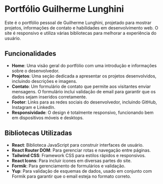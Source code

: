 # Portfólio Guilherme Lunghini

Este é o portfólio pessoal de Guilherme Lunghini, projetado para mostrar projetos, informações de contato e habilidades em desenvolvimento web. O site é responsivo e utiliza várias bibliotecas para melhorar a experiência do usuário.

## Funcionalidades

- **Home**: Uma visão geral do portfólio com uma introdução e informações sobre o desenvolvedor.
- **Projetos**: Uma seção dedicada a apresentar os projetos desenvolvidos, incluindo descrições e imagens.
- **Contato**: Um formulário de contato que permite aos visitantes enviar mensagens. O formulário inclui validação de email para garantir que os dados sejam inseridos corretamente.
- **Footer**: Links para as redes sociais do desenvolvedor, incluindo GitHub, Instagram e LinkedIn.
- **Responsividade**: O design é totalmente responsivo, funcionando bem em dispositivos móveis e desktops.

## Bibliotecas Utilizadas

- **React**: Biblioteca JavaScript para construir interfaces de usuário.
- **React Router DOM**: Para gerenciar rotas e navegação entre páginas.
- **Tailwind CSS**: Framework CSS para estilos rápidos e responsivos.
- **React Icons**: Para incluir ícones em diversas partes do site.
- **Formik**: Para gerenciamento de formulários e validação.
- **Yup**: Para validação de esquemas de dados, usado em conjunto com Formik para garantir que o email esteja no formato correto.
